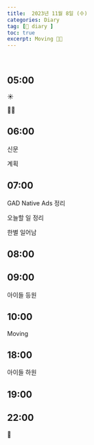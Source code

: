 ```yaml
---
title:  2023년 11월 8일 (수)
categories: Diary
tag: [📒 diary ]
toc: true
excerpt: Moving 🤸🏻
---
```

​
## 05:00

☀️

🤸🏻

## 06:00

신문

계획

## 07:00

GAD Native Ads 정리

오늘할 일 정리

한별 일어남

## 08:00

## 09:00

아이들 등원

## 10:00

Moving

## 18:00

아이들 하원

## 19:00

## 22:00

🌙

<br><br><br>